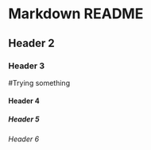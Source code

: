 <h1>Markdown README</h1>
<h2>Header 2</h2>
<h3>Header 3</h3>
#Trying something
<h4>Header 4</h4>
<h5>Header 5</h5>
<h6>Header 6</h6>
